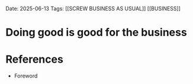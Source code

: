 Date: 2025-06-13
Tags: [[SCREW BUSINESS AS USUAL]] [[BUSINESS]]


# Doing good is good for the business


# References
- Foreword
 